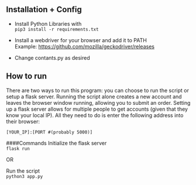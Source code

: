 ## Installation + Config

* Install Python Libraries with \
`pip3 install -r requirements.txt`

* Install a webdriver for your browser and add it to PATH\
Example: https://github.com/mozilla/geckodriver/releases

* Change contants.py as desired

## How to run 

There are two ways to run this program: you can choose to run the script or setup a flask server. Running the script alone creates a new account and leaves the browser window running, allowing you to submit an order. Setting up a flask server allows for multiple people to get accounts (given that they know your local IP). All they need to do is enter the following address into their browser:

`[YOUR_IP]:[PORT #(probably 5000)]`


####Commands
Initialize the flask server\
`flask run`

OR

Run the script\
`python3 app.py`

